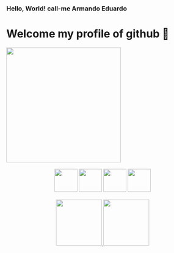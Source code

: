 ### Hello, World! call-me Armando Eduardo
# Welcome my profile of github 👋


<div>
   <img src="https://github.com/Armandoedu/Armandoedu/assets/113314643/580cb0e2-fe8f-4dd4-8fb3-9bbb89a6c24c" width="300px"/>     
</div>

<br>

<div align="center">
   <img src="https://cdn.jsdelivr.net/gh/devicons/devicon/icons/c/c-original.svg" width="60px"/>
   <img src="https://cdn.jsdelivr.net/gh/devicons/devicon/icons/html5/html5-original.svg" width="60px" />
   <img src="https://cdn.jsdelivr.net/gh/devicons/devicon/icons/javascript/javascript-original.svg" width="60px" /> 
   <img src="https://cdn.jsdelivr.net/gh/devicons/devicon/icons/python/python-original.svg" width="60px" />
</div>

<br>

<div align="center">
<a href="https://github.com/Armandoedu">
<img loading="lazy" height="120em" src="https://github-readme-stats.vercel.app/api/top-langs/?username=Armandoedu&layout=compact&langs_count=7&theme=dracula"/>
<img loading="lazy" height="120em" src="https://github-readme-stats.vercel.app/api?username=Armandoedu&show_icons=true&theme=dracula&include_all_commits=true&count_private=true"/>
</div>
